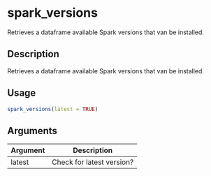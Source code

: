 # spark_versions


Retrieves a dataframe available Spark versions that van be installed.




## Description

Retrieves a dataframe available Spark versions that van be installed.





## Usage
```r
spark_versions(latest = TRUE)
```




## Arguments


Argument      |Description
------------- |----------------
latest | Check for latest version?






